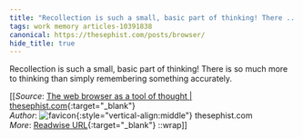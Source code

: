 ```yaml
---
title: "Recollection is such a small, basic part of thinking! There ..."
tags: work memory articles-10391838
canonical: https://thesephist.com/posts/browser/
hide_title: true
---
```


Recollection is such a small, basic part of thinking! There is so much more to thinking than simply remembering something accurately.


[[_Source_: [The web browser as a tool of thought | thesephist.com](https://thesephist.com/posts/browser/){:target="_blank"}<br>
_Author_: ![favicon](https://s2.googleusercontent.com/s2/favicons?domain=thesephist.com){:style="vertical-align:middle"} thesephist.com<br>
_More_: [Readwise URL](https://readwise.io/open/212480618){:target="_blank"}
::wrap]]